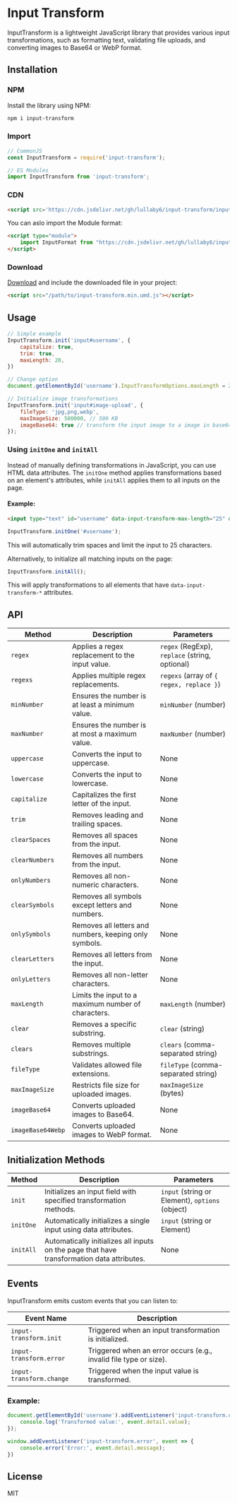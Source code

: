 # Input Transform

InputTransform is a lightweight JavaScript library that provides various input transformations, such as formatting text, validating file uploads, and converting images to Base64 or WebP format.

## Installation

### NPM

Install the library using NPM:

```bash
npm i input-transform
```

### Import

```js
// CommonJS
const InputTransform = require('input-transform');

// ES Modules
import InputTransform from 'input-transform';
```

### CDN

```html
<script src='https://cdn.jsdelivr.net/gh/lullaby6/input-transform/input-transform.min.umd.js'></script>
```

You can aslo import the Module format:

```html
<script type="module">
    import InputFormat from "https://cdn.jsdelivr.net/gh/lullaby6/input-transform/input-transform.min.mjs.js";
</script>
```

### Download

<a href="https://cdn.jsdelivr.net/gh/lullaby6/input-transform/input-transform.min.umd.js" target="_blank">Download</a> and include the downloaded file in your project:

```html
<script src="/path/to/input-transform.min.umd.js"></script>
```

## Usage

```js
// Simple example
InputTransform.init('input#username', {
    capitalize: true,
    trim: true,
    maxLength: 20,
})

// Change option
document.getElementById('username').InputTransformOptions.maxLength = 25;

// Initialize image transformations
InputTransform.init('input#image-upload', {
    fileType: 'jpg,png,webp',
    maxImageSize: 500000, // 500 KB
    imageBase64: true // transform the input image to a image in base64 encoded string
});
```

### Using `initOne` and `initAll`

Instead of manually defining transformations in JavaScript, you can use HTML data attributes. The `initOne` method applies transformations based on an element's attributes, while `initAll` applies them to all inputs on the page.

#### Example:

```html
<input type="text" id="username" data-input-transform-max-length="25" data-input-transform-trim="true">
```

```js
InputTransform.initOne('#username');
```
This will automatically trim spaces and limit the input to 25 characters.

Alternatively, to initialize all matching inputs on the page:

```js
InputTransform.initAll();
```
This will apply transformations to all elements that have `data-input-transform-*` attributes.

## API

| Method         | Description | Parameters |
|---------------|-------------|------------|
| `regex` | Applies a regex replacement to the input value. | `regex` (RegExp), `replace` (string, optional) |
| `regexs` | Applies multiple regex replacements. | `regexs` (array of `{ regex, replace }`) |
| `minNumber` | Ensures the number is at least a minimum value. | `minNumber` (number) |
| `maxNumber` | Ensures the number is at most a maximum value. | `maxNumber` (number) |
| `uppercase` | Converts the input to uppercase. | None |
| `lowercase` | Converts the input to lowercase. | None |
| `capitalize` | Capitalizes the first letter of the input. | None |
| `trim` | Removes leading and trailing spaces. | None |
| `clearSpaces` | Removes all spaces from the input. | None |
| `clearNumbers` | Removes all numbers from the input. | None |
| `onlyNumbers` | Removes all non-numeric characters. | None |
| `clearSymbols` | Removes all symbols except letters and numbers. | None |
| `onlySymbols` | Removes all letters and numbers, keeping only symbols. | None |
| `clearLetters` | Removes all letters from the input. | None |
| `onlyLetters` | Removes all non-letter characters. | None |
| `maxLength` | Limits the input to a maximum number of characters. | `maxLength` (number) |
| `clear` | Removes a specific substring. | `clear` (string) |
| `clears` | Removes multiple substrings. | `clears` (comma-separated string) |
| `fileType` | Validates allowed file extensions. | `fileType` (comma-separated string) |
| `maxImageSize` | Restricts file size for uploaded images. | `maxImageSize` (bytes) |
| `imageBase64` | Converts uploaded images to Base64. | None |
| `imageBase64Webp` | Converts uploaded images to WebP format. | None |

## Initialization Methods

| Method       | Description | Parameters |
|-------------|-------------|------------|
| `init` | Initializes an input field with specified transformation methods. | `input` (string or Element), `options` (object) |
| `initOne` | Automatically initializes a single input using data attributes. | `input` (string or Element) |
| `initAll` | Automatically initializes all inputs on the page that have transformation data attributes. | None |

## Events

InputTransform emits custom events that you can listen to:

| Event Name | Description |
|-----------|-------------|
| `input-transform.init` | Triggered when an input transformation is initialized. |
| `input-transform.error` | Triggered when an error occurs (e.g., invalid file type or size). |
| `input-transform.change` | Triggered when the input value is transformed. |

### Example:

```js
document.getElementById('username').addEventListener('input-transform.change', event => {
    console.log('Transformed value:', event.detail.value);
});

window.addEventListener('input-transform.error', event => {
    console.error('Error:', event.detail.message);
})
```

## License

MIT

